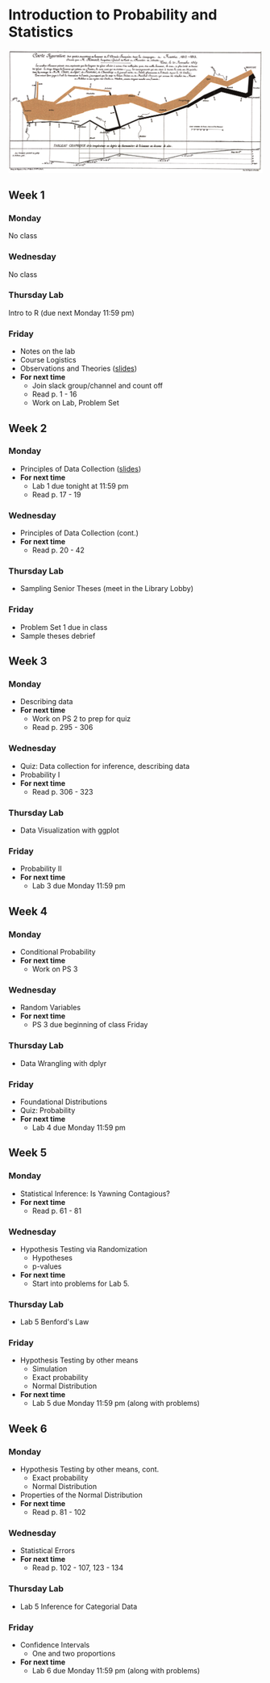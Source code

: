 # Introduction to Probability and Statistics

![](figs/minard.png)

## Week 1

### Monday

No class

### Wednesday

No class

### Thursday Lab

Intro to R (due next Monday 11:59 pm)

### Friday

- Notes on the lab
- Course Logistics
- Observations and Theories ([slides](https://github.com/intro-stats/course-materials/blob/master/slides/week-01/observations-and-theories.pdf))
- **For next time**
    - Join slack group/channel and count off
    - Read p. 1 - 16
    - Work on Lab, Problem Set


## Week 2

### Monday

- Principles of Data Collection ([slides](https://github.com/intro-stats/course-materials/blob/master/slides/week-02/data-collection.pdf))
- **For next time**
    - Lab 1 due tonight at 11:59 pm
    - Read p. 17 - 19

### Wednesday

- Principles of Data Collection (cont.)
- **For next time**
    - Read p. 20 - 42

### Thursday Lab

- Sampling Senior Theses (meet in the Library Lobby)

### Friday

- Problem Set 1 due in class
- Sample theses debrief


## Week 3

### Monday

- Describing data
- **For next time**
    - Work on PS 2 to prep for quiz
    - Read p. 295 - 306

### Wednesday

- Quiz: Data collection for inference, describing data
- Probability I
- **For next time**
    - Read p. 306 - 323

### Thursday Lab

- Data Visualization with ggplot

### Friday

- Probability II
- **For next time**
    - Lab 3 due Monday 11:59 pm
    
    
## Week 4

### Monday

- Conditional Probability
- **For next time**
    - Work on PS 3

### Wednesday

- Random Variables
- **For next time**
    - PS 3 due beginning of class Friday

### Thursday Lab

- Data Wrangling with dplyr

### Friday

- Foundational Distributions
- Quiz: Probability
- **For next time**
    - Lab 4 due Monday 11:59 pm
    
    
## Week 5

### Monday

- Statistical Inference: Is Yawning Contagious?
- **For next time**
    - Read p. 61 - 81

### Wednesday

- Hypothesis Testing via Randomization
    - Hypotheses
    - p-values
- **For next time**
    - Start into problems for Lab 5.

### Thursday Lab

- Lab 5 Benford's Law

### Friday
- Hypothesis Testing by other means
    - Simulation
    - Exact probability
    - Normal Distribution
- **For next time**
    - Lab 5 due Monday 11:59 pm (along with problems)
    

## Week 6

### Monday

- Hypothesis Testing by other means, cont.
    - Exact probability
    - Normal Distribution
- Properties of the Normal Distribution
- **For next time**
    - Read p. 81 - 102

### Wednesday

- Statistical Errors
- **For next time**
    - Read p. 102 - 107, 123 - 134

### Thursday Lab

- Lab 5 Inference for Categorial Data

### Friday
- Confidence Intervals
   - One and two proportions
- **For next time**
    - Lab 6 due Monday 11:59 pm (along with problems)